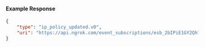 <!-- Code generated for API Clients. DO NOT EDIT. -->

#### Example Response

```json
{
	"type": "ip_policy_updated.v0",
	"uri": "https://api.ngrok.com/event_subscriptions/esb_2bIPiE1GY2Qh7hum94UyBIsdS4g/sources/ip_policy_updated.v0"
}
```
